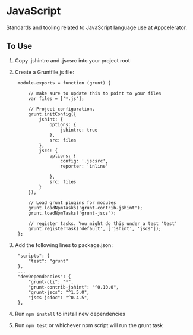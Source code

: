 # JavaScript

Standards and tooling related to JavaScript language use at Appcelerator.

## To Use

1. Copy .jshintrc and .jscsrc into your project root
2. Create a Gruntfile.js file:
	
		module.exports = function (grunt) {

			// make sure to update this to point to your files
			var files = ['*.js'];

			// Project configuration.
			grunt.initConfig({
				jshint: {
					options: {
						jshintrc: true
					},
					src: files
				},
				jscs: {
					options: {
						config: '.jscsrc',
						reporter: 'inline'

					},
					src: files
				}
			});

			// Load grunt plugins for modules
			grunt.loadNpmTasks('grunt-contrib-jshint');
			grunt.loadNpmTasks('grunt-jscs');

			// register tasks. You might do this under a test 'test'
			grunt.registerTask('default', ['jshint', 'jscs']);
		};

3. Add the following lines to package.json:

		"scripts": {
			"test": "grunt"
		},
		...
		"devDependencies": {
			"grunt-cli": "*",
			"grunt-contrib-jshint": "^0.10.0",
			"grunt-jscs": "^1.5.0",
			"jscs-jsdoc": "^0.4.5",
		},

4. Run `npm install` to install new dependencies
5. Run `npm test` or whichever npm script will run the grunt task
